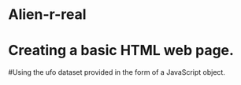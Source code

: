 # Alien-r-real

# Creating  a basic HTML web page.

#Using the ufo dataset provided in the form of a JavaScript object.
